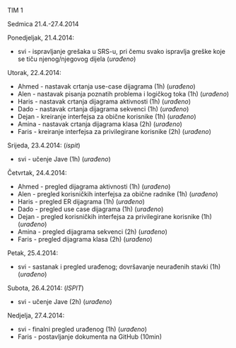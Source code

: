 TIM 1 

Sedmica 21.4.-27.4.2014

Ponedjeljak, 21.4.2014:
* svi - ispravljanje grešaka u SRS-u, pri čemu svako ispravlja greške koje se tiču njenog/njegovog dijela (_urađeno_)

Utorak, 22.4.2014:
* Ahmed - nastavak crtanja use-case dijagrama (1h) (_urađeno_)
* Alen - nastavak pisanja poznatih problema i logičkog toka (1h) (_urađeno_)
* Haris - nastavak crtanja dijagrama aktivnosti (1h) (_urađeno_)
* Dado - nastavak crtanja dijagrama sekvenci (1h) (_urađeno_)
* Dejan - kreiranje interfejsa za obične korisnike (1h) (_urađeno_)
* Amina - nastavak crtanja dijagrama klasa (2h) (_urađeno_)
* Faris - kreiranje interfejsa za privilegirane korisnike (2h) (_urađeno_)

Srijeda, 23.4.2014: (_ispit_)
* svi - učenje Jave (1h) (_urađeno_)

Četvrtak, 24.4.2014:
* Ahmed - pregled dijagrama aktivnosti (1h) (_urađeno_)
* Alen - pregled korisničkih interfejsa za obične radnike (1h) (_urađeno_)
* Haris - pregled ER dijagrama (1h) (_urađeno_)
* Dado - pregled use case dijagrama (1h) (_urađeno_)
* Dejan - pregled korisničkih interfejsa za privilegirane korisnike (1h) (_urađeno_)
* Amina - pregled dijagrama sekvenci (2h) (_urađeno_)
* Faris - pregled dijagrama klasa (2h) (_urađeno_)

Petak, 25.4.2014:
* svi - sastanak i pregled urađenog; dovršavanje neurađenih stavki (1h) (_urađeno_)

Subota, 26.4.2014: (_ISPIT_)
* svi - učenje Jave (2h) (_urađeno_)

Nedjelja, 27.4.2014:
* svi - finalni pregled urađenog (1h) (_urađeno_)
* Faris - postavljanje dokumenta na GitHub (10min)